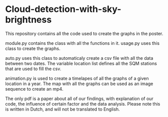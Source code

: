 # Cloud-detection-with-sky-brightness
This repository contains all the code used to create the graphs in the poster. 

module.py contains the class with all the functions in it.
usage.py uses this class to create the graphs.

auto.py uses this class to automaticaly create a csv file with all the data between two dates. 
The variable location list defines all the SQM stations that are used to fill the csv.

animation.py is used to create a timelapes of all the graphs of a given location in a year. 
The map with all the graphs can be used as an image sequence to create an mp4.

The only pdf is a paper about all of our findings, with explanation of our code, the influence of certain factor and the data analysis.
Please note this is written in Dutch, and will not be translated to English.


